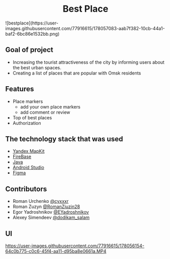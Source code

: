<h1 align = "center">Best Place</h1>
![bestplace](https://user-images.githubusercontent.com/77916615/178057083-aab7f382-10cb-44a1-baf2-6bc86e1532bb.png)

## Goal of project
 + Increasing the tourist attractiveness of the city by informing users about the best urban spaces.
 + Creating a list of places that are popular with Omsk residents


## Features
+ Place markers
  + add your own place markers
  + add comment or review
+ Top of best places
+ Authorization

## The technology stack that was used
 + [Yandex MapKit](https://yandex.ru/dev/maps/mapkit/?from=mapsapi)
 + [FireBase](https://firebase.google.com/)
 + [Java](https://www.java.com/ru/)
 + [Android Studio](https://developer.android.com/studio)
 + [Figma](https://www.figma.com/files/recent?fuid=1126256640731025756)
  
## Contributors
+ Roman Urchenko [@cyxxxr](https://t.me/cyxxxr)
+ Roman Zuzyn [@RomanZiuzin28](https://t.me/RomanZiuzin28)
+ Egor Yadroshnikov [@EYadroshnikov](https://t.me/EYadroshnikov)
+ Alexey Simendeev [@dodikam_salam](https://t.me/dodikam_salam)
  



## UI
https://user-images.githubusercontent.com/77916615/178056154-64c0b775-c0c6-45f4-aa11-d95ba8e0661a.MP4

